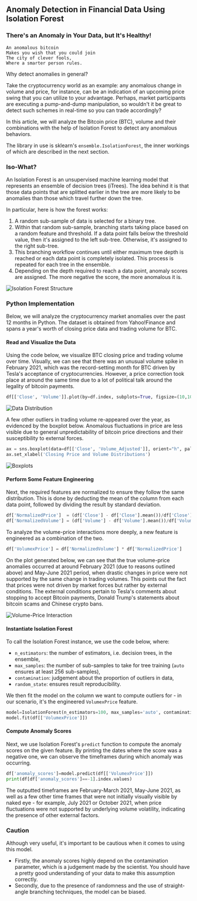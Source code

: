 ## Anomaly Detection in Financial Data Using Isolation Forest

### There's an Anomaly in Your Data, but It's Healthy!

```
An anomalous bitcoin 
Makes you wish that you could join
The city of clever fools,
Where a smarter person rules.
```

Why detect anomalies in general?

Take the cryptocurrency world as an example: any anomalous change in volume and price, for instance, can be an indication of an upcoming price swing that you can utilize to your advantage. Perhaps, market participants are executing a pump-and-dump manipulation, so wouldn't it be great to detect such schemes in real-time so you can trade accordingly?

In this article, we will analyze the Bitcoin price (BTC), volume and their combinations with the help of Isolation Forest to detect any anomalous behaviors.

The library in use is sklearn's `ensemble.IsolationForest`, the inner workings of which are described in the next section.

### Iso-What?

An Isolation Forest is an unsupervised machine learning model that represents an ensemble of decision trees (iTrees). The idea behind it is that those data points that are splitted earlier in the tree are more likely to be anomalies than those which travel further down the tree.

In particular, here is how the forest works:

1. A random sub-sample of data is selected for a binary tree.
2. Within that random sub-sample, branching starts taking place based on a random feature and threshold. If a data point falls below the threshold value, then it's assigned to the left sub-tree. Otherwise, it's assigned to the right sub-tree.
3. This branching workflow continues until either maximum tree depth is reached or each data point is completely isolated. This process is repeated for each tree in the ensemble.
4. Depending on the depth required to reach a data point, anomaly scores are assigned. The more negative the score, the more anomalous it is.

![Isolation Forest Structure](images/isoforest.jpg?raw=true "Isolation Forest")

### Python Implementation

Below, we will analyze the cryptocurrency market anomalies over the past 12 months in Python. The dataset is obtained from Yahoo!Finance and spans a year's worth of closing price data and trading volume for BTC.

#### Read and Visualize the Data

Using the code below, we visualize BTC closing price and trading volume over time. Visually, we can see that there was an unusual volume spike in February 2021, which was the record-setting month for BTC driven by Tesla's acceptance of cryptocurrencies. However, a price correction took place at around the same time due to a lot of political talk around the legality of bitcoin payments.

```python
df[['Close', 'Volume']].plot(by=df.index, subplots=True, figsize=(10,10))
```

![Data Distribution](images/isoforest-visualize-data.jpg?raw=true "Data Distribution")

A few other outliers in trading volume re-appeared over the year, as evidenced by the boxplot below. Anomalous fluctuations in price are less visible due to general unpredictability of bitcoin price directions and their susceptibility to external forces.

```python
ax = sns.boxplot(data=df[['Close', 'Volume_Adjusted']], orient="h", palette="Set2")
ax.set_xlabel('Closing Price and Volume Distributions')
```

![Boxplots](images/isoforest-boxplot-data.jpg?raw=true "Boxplots")


#### Perform Some Feature Engineering

Next, the required features are normalized to ensure they follow the same distribution. This is done by deducting the mean of the column from each data point, followed by dividing the result by standard deviation.

```python
df['NormalizedPrice']  = (df['Close'] - df['Close'].mean())/df['Close'].std()
df['NormalizedVolume'] = (df['Volume'] - df['Volume'].mean())/df['Volume'].std()
```

To analyze the volume-price interactions more deeply, a new feature is engineered as a combination of the two.

```python
df['VolumexPrice'] = df['NormalizedVolume'] * df['NormalizedPrice']
```

On the plot generated below, we can see that the true volume-price anomalies occurred at around February 2021 (due to reasons outlined above) and May-June 2021 period, when drastic changes in price were not supported by the same change in trading volumes. This points out the fact that prices were not driven by market forces but rather by external conditions. The external conditions pertain to Tesla's comments about stopping to accept Bitcoin payments, Donald Trump's statements about bitcoin scams and Chinese crypto bans.

![Volume-Price Interaction](images/isoforest-volume-price.jpg?raw=true "Normalized BTC Volume x Price")

#### Instantiate Isolation Forest

To call the Isolation Forest instance, we use the code below, where:

- `n_estimators`: the number of estimators, i.e. decision trees, in the ensemble,
- `max_samples`: the number of sub-samples to take for tree training (`auto` ensures at least 256 sub-samples),
- `contamination`: judgement about the proportion of outliers in data,
- `random_state`: ensures result reproducibility.

We then fit the model on the column we want to compute outliers for - in our scenario, it's the engineered `VolumexPrice` feature.

```python
model=IsolationForest(n_estimators=100, max_samples='auto', contamination='auto', random_state=np.random.RandomState(42))
model.fit(df[['VolumexPrice']])
```

#### Compute Anomaly Scores

Next, we use Isolation Forest's `predict` function to compute the anomaly scores on the given feature. By printing the dates where the score was a negative one, we can observe the timeframes during which anomaly was occurring.

 ```python
df['anomaly_scores']=model.predict(df[['VolumexPrice']])
print(df[df['anomaly_scores']==-1].index.values)
```

The outputted timeframes are February-March 2021, May-June 2021, as well as a few other time frames that were not initially visually visible by naked eye - for example, July 2021 or October 2021, when price fluctuations were not supported by underlying volume volatility, indicating the presence of other external factors.


### Caution

Although very useful, it's important to be cautious when it comes to using this model. 

- Firstly, the anomaly scores highly depend on the contamination parameter, which is a judgement made by the scientist. You should have a pretty good understanding of your data to make this assumption correctly.
- Secondly, due to the presence of randomness and the use of straight-angle branching techniques, the model can be biased.
